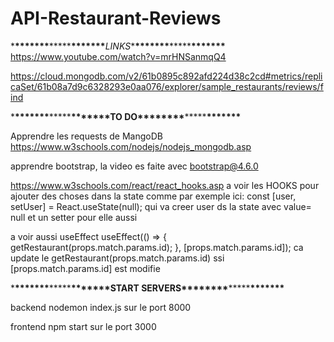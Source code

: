 # API-Restaurant-Reviews

\***\*\*\*\*\*\*\***\*\*\*\*\***\*\*\*\*\*\*\***_LINKS_\***\*\*\*\*\*\*\***\*\*\*\*\***\*\*\*\*\*\*\***
https://www.youtube.com/watch?v=mrHNSanmqQ4

https://cloud.mongodb.com/v2/61b0895c892afd224d38c2cd#metrics/replicaSet/61b08a7d9c6328293e0aa076/explorer/sample_restaurants/reviews/find

\***\*\*\*\*\*\*\***\*\*\*\*\***\*\*\*\*\*\*\***TO DO\***\*\*\*\*\*\*\***\*\*\*\*\***\*\*\*\*\*\*\***

Apprendre les requests de MangoDB
https://www.w3schools.com/nodejs/nodejs_mongodb.asp

apprendre bootstrap, la video es faite avec bootstrap@4.6.0

https://www.w3schools.com/react/react_hooks.asp
a voir les HOOKS pour ajouter des choses dans la state comme par exemple ici:
const [user, setUser] = React.useState(null);
qui va creer user ds la state avec value= null et un setter pour elle aussi

a voir aussi useEffect
useEffect(() => {
getRestaurant(props.match.params.id);
}, [props.match.params.id]);
ca update le getRestaurant(props.match.params.id) ssi [props.match.params.id] est modifie

\***\*\*\*\*\*\*\***\*\*\*\*\***\*\*\*\*\*\*\***START SERVERS\***\*\*\*\*\*\*\***\*\*\*\*\***\*\*\*\*\*\*\***

backend nodemon index.js
sur le port 8000

frontend npm start
sur le port 3000
